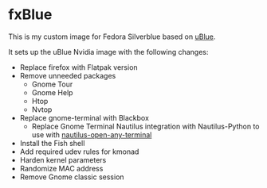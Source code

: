 # fxBlue

This is my custom image for Fedora Silverblue based on [uBlue](https://universal-blue.org).

It sets up the uBlue Nvidia image with the following changes:

- Replace firefox with Flatpak version
- Remove unneeded packages
    - Gnome Tour
    - Gnome Help
    - Htop
    - Nvtop
- Replace gnome-terminal with Blackbox
    - Replace Gnome Terminal Nautilus integration with Nautilus-Python to use with [nautilus-open-any-terminal](https://github.com/Stunkymonkey/nautilus-open-any-terminal)
- Install the Fish shell
- Add required udev rules for kmonad
- Harden kernel parameters
- Randomize MAC address
- Remove Gnome classic session
